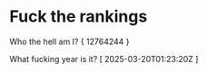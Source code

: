 # Fuck the rankings

Who the hell am I?
{ 12764244 }

What fucking year is it?
[ 2025-03-20T01:23:20Z ]
